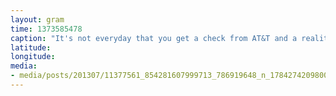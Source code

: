 ```yaml
---
layout: gram
time: 1373585478
caption: "It's not everyday that you get a check from AT&T and a reality tv production company. :)"
latitude: 
longitude: 
media:
- media/posts/201307/11377561_854281607999713_786919648_n_17842742098000351.jpg
---
```

